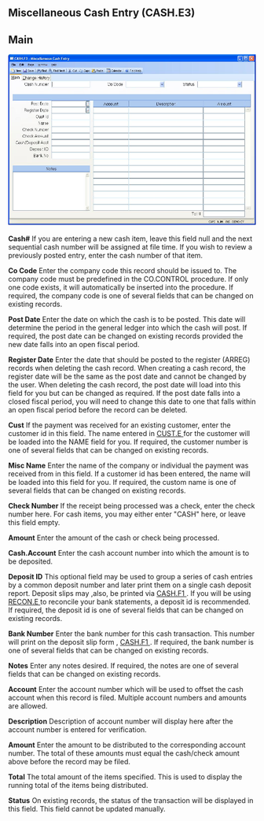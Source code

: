 ##  Miscellaneous Cash Entry (CASH.E3)

<PageHeader />

##  Main

![](./CASH-E3-1.jpg)

**Cash#** If you are entering a new cash item, leave this field null and the
next sequential cash number will be assigned at file time. If you wish to
review a previously posted entry, enter the cash number of that item.  
  
**Co Code** Enter the company code this record should be issued to. The
company code must be predefined in the CO.CONTROL procedure. If only one code
exists, it will automatically be inserted into the procedure. If required, the
company code is one of several fields that can be changed on existing records.  
  
**Post Date** Enter the date on which the cash is to be posted. This date will
determine the period in the general ledger into which the cash will post. If
required, the post date can be changed on existing records provided the new
date falls into an open fiscal period.  
  
**Register Date** Enter the date that should be posted to the register (ARREG)
records when deleting the cash record. When creating a cash record, the
register date will be the same as the post date and cannot be changed by the
user. When deleting the cash record, the post date will load into this field
for you but can be changed as required. If the post date falls into a closed
fiscal period, you will need to change this date to one that falls within an
open fiscal period before the record can be deleted.  
  
**Cust** If the payment was received for an existing customer, enter the customer id in this field. The name entered in [ CUST.E ](../../../../../../../../rover/AP-OVERVIEW/AP-ENTRY/ACCT-CONTROL/ACCT-CONTROL-1/ar-e/CUST-E) for the customer will be loaded into the NAME field for you. If required, the customer number is one of several fields that can be changed on existing records.   
  
**Misc Name** Enter the name of the company or individual the payment was
received from in this field. If a customer id has been entered, the name will
be loaded into this field for you. If required, the custom name is one of
several fields that can be changed on existing records.  
  
**Check Number** If the receipt being processed was a check, enter the check
number here. For cash items, you may either enter "CASH" here, or leave this
field empty.  
  
**Amount** Enter the amount of the cash or check being processed.  
  
**Cash.Account** Enter the cash account number into which the amount is to be
deposited.  
  
**Deposit ID** This optional field may be used to group a series of cash entries by a common deposit number and later print them on a single cash deposit report. Deposit slips may ,also, be printed via [ CASH.F1 ](../../../../../../../../rover/AP-OVERVIEW/AP-ENTRY/ACCT-CONTROL/ACCT-CONTROL-2/CASH-F1) . If you will be using [ RECON.E ](../../../../../../../../rover/AP-OVERVIEW/AP-ENTRY/ACCT-CONTROL/ACCT-CONTROL-1/ar-e/AR-E-1/CASH-E/CASH-E-1/RECON-E) to reconcile your bank statements, a deposit id is recommended. If required, the deposit id is one of several fields that can be changed on existing records.   
  
**Bank Number** Enter the bank number for this cash transaction. This number will print on the deposit slip form , [ CASH.F1 ](../../../../../../../../rover/AP-OVERVIEW/AP-ENTRY/ACCT-CONTROL/ACCT-CONTROL-2/CASH-F1) . If required, the bank number is one of several fields that can be changed on existing records.   
  
**Notes** Enter any notes desired. If required, the notes are one of several
fields that can be changed on existing records.  
  
**Account** Enter the account number which will be used to offset the cash
account when this record is filed. Multiple account numbers and amounts are
allowed.  
  
**Description** Description of account number will display here after the
account number is entered for verification.  
  
**Amount** Enter the amount to be distributed to the corresponding account
number. The total of these amounts must equal the cash/check amount above
before the record may be filed.  
  
**Total** The total amount of the items specified. This is used to display the
running total of the items being distributed.  
  
**Status** On existing records, the status of the transaction will be
displayed in this field. This field cannot be updated manually.  
  
  
<badge text= "Version 8.10.57" vertical="middle" />

<PageFooter />